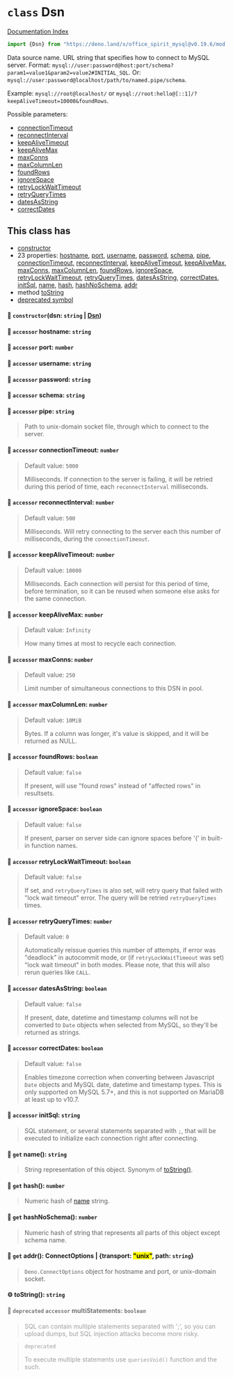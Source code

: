 # `class` Dsn

[Documentation Index](../README.md)

```ts
import {Dsn} from "https://deno.land/x/office_spirit_mysql@v0.19.6/mod.ts"
```

Data source name. URL string that specifies how to connect to MySQL server.
Format: `mysql://user:password@host:port/schema?param1=value1&param2=value2#INITIAL_SQL`.
Or: `mysql://user:password@localhost/path/to/named.pipe/schema`.

Example: `mysql://root@localhost/` or `mysql://root:hello@[::1]/?keepAliveTimeout=10000&foundRows`.

Possible parameters:
- [connectionTimeout](../class.Dsn/README.md#-accessor-connectiontimeout-number)
- [reconnectInterval](../class.Dsn/README.md#-accessor-reconnectinterval-number)
- [keepAliveTimeout](../class.Dsn/README.md#-accessor-keepalivetimeout-number)
- [keepAliveMax](../class.Dsn/README.md#-accessor-keepalivemax-number)
- [maxConns](../class.Dsn/README.md#-accessor-maxconns-number)
- [maxColumnLen](../class.Dsn/README.md#-accessor-maxcolumnlen-number)
- [foundRows](../class.Dsn/README.md#-accessor-foundrows-boolean)
- [ignoreSpace](../class.Dsn/README.md#-accessor-ignorespace-boolean)
- [retryLockWaitTimeout](../class.Dsn/README.md#-accessor-retrylockwaittimeout-boolean)
- [retryQueryTimes](../class.Dsn/README.md#-accessor-retryquerytimes-number)
- [datesAsString](../class.Dsn/README.md#-accessor-datesasstring-boolean)
- [correctDates](../class.Dsn/README.md#-accessor-correctdates-boolean)

## This class has

- [constructor](#-constructordsn-string--dsn)
- 23 properties:
[hostname](#-accessor-hostname-string),
[port](#-accessor-port-number),
[username](#-accessor-username-string),
[password](#-accessor-password-string),
[schema](#-accessor-schema-string),
[pipe](#-accessor-pipe-string),
[connectionTimeout](#-accessor-connectiontimeout-number),
[reconnectInterval](#-accessor-reconnectinterval-number),
[keepAliveTimeout](#-accessor-keepalivetimeout-number),
[keepAliveMax](#-accessor-keepalivemax-number),
[maxConns](#-accessor-maxconns-number),
[maxColumnLen](#-accessor-maxcolumnlen-number),
[foundRows](#-accessor-foundrows-boolean),
[ignoreSpace](#-accessor-ignorespace-boolean),
[retryLockWaitTimeout](#-accessor-retrylockwaittimeout-boolean),
[retryQueryTimes](#-accessor-retryquerytimes-number),
[datesAsString](#-accessor-datesasstring-boolean),
[correctDates](#-accessor-correctdates-boolean),
[initSql](#-accessor-initsql-string),
[name](#-get-name-string),
[hash](#-get-hash-number),
[hashNoSchema](#-get-hashnoschema-number),
[addr](#-get-addr-connectoptions--transport-unix-path-string)
- method [toString](#-tostring-string)
- [deprecated symbol](#-deprecated-accessor-multistatements-boolean)


#### 🔧 `constructor`(dsn: `string` | [Dsn](../class.Dsn/README.md))



#### 📄 `accessor` hostname: `string`



#### 📄 `accessor` port: `number`



#### 📄 `accessor` username: `string`



#### 📄 `accessor` password: `string`



#### 📄 `accessor` schema: `string`



#### 📄 `accessor` pipe: `string`

> Path to unix-domain socket file, through which to connect to the server.



#### 📄 `accessor` connectionTimeout: `number`

> Default value: `5000`
> 
> Milliseconds. If connection to the server is failing, it will be retried during this period of time, each `reconnectInterval` milliseconds.



#### 📄 `accessor` reconnectInterval: `number`

> Default value: `500`
> 
> Milliseconds. Will retry connecting to the server each this number of milliseconds, during the `connectionTimeout`.



#### 📄 `accessor` keepAliveTimeout: `number`

> Default value: `10000`
> 
> Milliseconds. Each connection will persist for this period of time, before termination, so it can be reused when someone else asks for the same connection.



#### 📄 `accessor` keepAliveMax: `number`

> Default value: `Infinity`
> 
> How many times at most to recycle each connection.



#### 📄 `accessor` maxConns: `number`

> Default value: `250`
> 
> Limit number of simultaneous connections to this DSN in pool.



#### 📄 `accessor` maxColumnLen: `number`

> Default value: `10MiB`
> 
> Bytes. If a column was longer, it's value is skipped, and it will be returned as NULL.



#### 📄 `accessor` foundRows: `boolean`

> Default value: `false`
> 
> If present, will use "found rows" instead of "affected rows" in resultsets.



#### 📄 `accessor` ignoreSpace: `boolean`

> Default value: `false`
> 
> If present, parser on server side can ignore spaces before '(' in built-in function names.



#### 📄 `accessor` retryLockWaitTimeout: `boolean`

> Default value: `false`
> 
> If set, and `retryQueryTimes` is also set, will retry query that failed with "lock wait timeout" error. The query will be retried `retryQueryTimes` times.



#### 📄 `accessor` retryQueryTimes: `number`

> Default value: `0`
> 
> Automatically reissue queries this number of attempts, if error was "deadlock" in autocommit mode, or (if `retryLockWaitTimeout` was set) "lock wait timeout" in both modes.
> Please note, that this will also rerun queries like `CALL`.



#### 📄 `accessor` datesAsString: `boolean`

> Default value: `false`
> 
> If present, date, datetime and timestamp columns will not be converted to `Date` objects when selected from MySQL, so they'll be returned as strings.



#### 📄 `accessor` correctDates: `boolean`

> Default value: `false`
> 
> Enables timezone correction when converting between Javascript `Date` objects and MySQL date, datetime and timestamp types.
> This is only supported on MySQL 5.7+, and this is not supported on MariaDB at least up to v10.7.



#### 📄 `accessor` initSql: `string`

> SQL statement, or several statements separated with `;`, that will be executed to initialize each connection right after connecting.



#### 📄 `get` name(): `string`

> String representation of this object. Synonym of [toString()](../class.Dsn/README.md#-tostring-string).



#### 📄 `get` hash(): `number`

> Numeric hash of [name](../class.Dsn/README.md#-get-name-string) string.



#### 📄 `get` hashNoSchema(): `number`

> Numeric hash of string that represents all parts of this object except schema name.



#### 📄 `get` addr(): ConnectOptions | \{transport: <mark>"unix"</mark>, path: `string`}

> `Deno.ConnectOptions` object for hostname and port, or unix-domain socket.



#### ⚙ toString(): `string`



<div style="opacity:0.6">

#### 📄 `deprecated` `accessor` multiStatements: `boolean`

> SQL can contain multiple statements separated with ';', so you can upload dumps, but SQL injection attacks become more risky.

> `deprecated`
> 
> To execute multiple statements use `queriesVoid()` function and the such.



</div>

